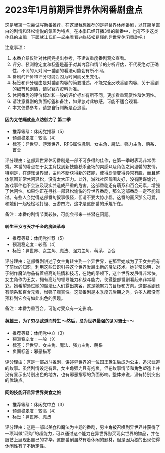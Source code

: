 # 2023年1月前期异世界休闲番剧盘点

这是我第一次尝试写新番推荐，在这里我想推荐的是异世界休闲番剧，以其简单直白的剧情和轻松愉悦的氛围为特点。在本季已经开播3集的新番中，也有不少这类作品的出现，下面就让我们一起来看看这些轻松易懂的异世界休闲番剧吧！

注意事项：

1. 本番介绍仅针对休闲党提出参考，不建议重度番剧观众查看。
2. 评分、预测稳定度和标签是基于对其内容和情节的分析评估，不代表绝对正确性，不同的人对同一番剧的看法可能会有所不同。
3. 番剧的评价和评分可能会因为时间而发生变化。
4. 标签和评分理由是对番剧内容的简要描述，不能完全反映番剧内容。关于番剧的细节和剧情，请以官方资料为准。
5. 休闲番剧的评价标准和一般的评价标准有所不同，更加看重观赏性和休闲性。
6. 请注意番剧的负面标签和备注，如果您对此敏感，可能不适合观看。
7. 本文仅供参考，请您自行判断是否追番。

#### 因为太怕痛就全点防御力了 第二季

* 推荐等级：休闲党推荐（5） 
* 预测稳定度：较高（4）
* 标签：异世界、游戏世界、RPG属性机制、女主角、魔法、强力主角、萌系、百合

评分理由：这部异世界休闲番剧是一部不可多得的佳作，在第一季时表现非常优秀。本番的看点在于女主角找到新技能秒杀全场的爽感以及角色之间温馨的友情。特别是，在游戏世界里，主角不断获得新的技能，使得剧情变得异常有趣，而且整体氛围非常休闲轻松，没有太大压力。此外，游戏社区氛围友好，没有阴谋诡计，游戏事件也不会波及现实并造成严重的危害。这部番剧还有萌系和百合元素，增强了休闲性。如果你正在寻找一部轻松愉悦的异世界番剧，那么这部番剧一定不能错过。有些人会觉得这部番的叙事很怪，但请不要大惊小怪。这番的画风那么可爱，和她们一起轻松地打怪、云游四海，这才是这部番的乐趣所在。

备注：本番的剧情节奏较快，可能会带来一些潜在问题。

#### 转生王女与天才千金的魔法革命

* 推荐等级：休闲党推荐（5）
* 预测稳定度：较高（4）
* 标签：异世界、女主角、魔法、强力主角、萌系、百合

评分理由：这部番剧讲述了女主角转生到一个异世界，在那里她成为了王女并拥有了前世的知识，利用这些知识引导这个世界发展出新的魔法技术。她非常聪明，对于制作魔法物品有着极高的热情和技巧，在她的带领下，这个世界发展得非常快。女主角作为王女，拥有高超的领导能力和战斗能力，使得整部番剧看起来非常精彩。她希望通过她的魔法让人们露出笑容，这是她努力的目标和方向。这部番剧还有萌系和百合元素，增强了观赏性。这部番剧是本季度的后期之秀，许多人都没有预料到它会有如此出色的表现。

备注：本番为重百合，可能对受众有一定影响。

#### 英雄王，为了穷尽武道而转生 ～然后，成为世界最强的见习骑士♀～

* 推荐等级：休闲党中立（3）
* 预测稳定度：一般（3）
* 标签：异世界、女主角、魔法、强力主角、萌系
* 负面标签：邪恶描写

评分理由：这是一部战斗番剧，讲述异世界的一位国王转生后成为公主，追求武道的故事。虽然剧情设定有趣，女主角强力且有抱负，但在故事情节和角色塑造上并没有显示出特别出色的地方，也有邪恶描写的负面影响。整体来说，没有特别突出的优缺点。

#### 网购技能开启异世界美食之旅

* 推荐等级：休闲党中立（3）
* 预测稳定度：较高（4）
* 标签：异世界、魔法

评分理由：这是一部以美食和魔法为主题的番剧，男主角被召唤到异世界并获得了一项叫做“网购”的超能力，可以通过这个能力在异世界购买现实世界的物品，并在厨艺上展现出自己的才华。这部番剧虽然有着休闲的题材，但是因为狼的出现使得休闲性有了不确定性。

